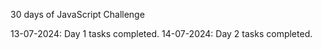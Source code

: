 30 days of JavaScript Challenge

13-07-2024: Day 1 tasks completed.
14-07-2024: Day 2 tasks completed.
